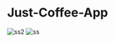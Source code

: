 # Just-Coffee-App
![ss2](https://user-images.githubusercontent.com/72037888/137253504-7e85aca3-f80e-461f-b48e-4adf0496d080.jpeg)
![ss](https://user-images.githubusercontent.com/72037888/137253519-7b134a96-b8d8-4b7d-ab30-d1b40967eaf4.jpeg)
